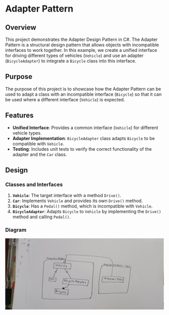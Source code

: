 # Adapter Pattern

## Overview

This project demonstrates the Adapter Design Pattern in C#. The Adapter Pattern is a structural design pattern that allows objects with incompatible interfaces to work together. In this example, we create a unified interface for driving different types of vehicles (`Vehicle`) and use an adapter (`BicycleAdapter`) to integrate a `Bicycle` class into this interface.

## Purpose

The purpose of this project is to showcase how the Adapter Pattern can be used to adapt a class with an incompatible interface (`Bicycle`) so that it can be used where a different interface (`Vehicle`) is expected.

## Features

- **Unified Interface**: Provides a common interface (`Vehicle`) for different vehicle types.
- **Adapter Implementation**: `BicycleAdapter` class adapts `Bicycle` to be compatible with `Vehicle`.
- **Testing**: Includes unit tests to verify the correct functionality of the adapter and the `Car` class.

## Design

### Classes and Interfaces

1. **`Vehicle`**: The target interface with a method `Drive()`.
2. **`Car`**: Implements `Vehicle` and provides its own `Drive()` method.
3. **`Bicycle`**: Has a `Pedal()` method, which is incompatible with `Vehicle`.
4. **`BicycleAdapter`**: Adapts `Bicycle` to `Vehicle` by implementing the `Drive()` method and calling `Pedal()`.

### Diagram
![Class Diagram](https://github.com/shivam5445/AdapterPattern/blob/master/class.jpg)

